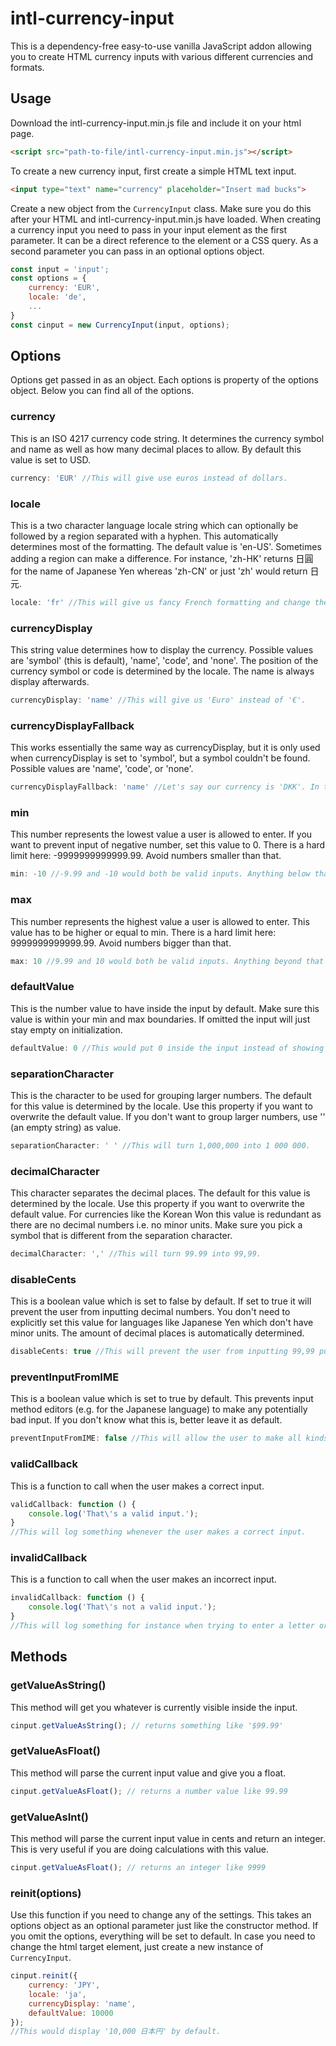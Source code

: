 # intl-currency-input
This is a dependency-free easy-to-use vanilla JavaScript addon allowing you to create HTML currency inputs with various different currencies and formats.
## Usage
Download the intl-currency-input.min.js file and include it on your html page.
```html
<script src="path-to-file/intl-currency-input.min.js"></script>
```
To create a new currency input, first create a simple HTML text input.
```html
<input type="text" name="currency" placeholder="Insert mad bucks">
```
Create a new object from the `CurrencyInput` class. Make sure you do this after your HTML and intl-currency-input.min.js have loaded.
When creating a currency input you need to pass in your input element as the first parameter. It can be a direct reference to the element or a CSS query. As a second parameter you can pass in an optional options object.
```javascript
const input = 'input';
const options = {
    currency: 'EUR',
    locale: 'de',
    ...
}
const cinput = new CurrencyInput(input, options);
```
## Options
Options get passed in as an object. Each options is property of the options object. Below you can find all of the options.
### currency
This is an ISO 4217 currency code string. It determines the currency symbol and name as well as how many decimal places to allow. By default this value is set to USD.
```javascript
currency: 'EUR' //This will give use euros instead of dollars.
```
### locale
This is a two character language locale string which can optionally be followed by a region separated with a hyphen. This automatically determines most of the formatting. The default value is 'en-US'. Sometimes adding a region can make a difference. For instance, 'zh-HK' returns 日圓 for the name of Japanese Yen whereas 'zh-CN' or just 'zh' would return 日元.
```javascript
locale: 'fr' //This will give us fancy French formatting and change the name to French as well: '1 000,99 yen japonais'.
```
### currencyDisplay
This string value determines how to display the currency. Possible values are 'symbol' (this is default), 'name', 'code', and 'none'. The position of the currency symbol or code is determined by the locale. The name is always display afterwards.
```javascript
currencyDisplay: 'name' //This will give us 'Euro' instead of '€'.
```
### currencyDisplayFallback
This works essentially the same way as currencyDisplay, but it is only used when currencyDisplay is set to 'symbol', but a symbol couldn't be found. Possible values are 'name', 'code', or 'none'.
```javascript
currencyDisplayFallback: 'name' //Let's say our currency is 'DKK'. In that case we would get something like '99 Danish Krone'.
```
### min
This number represents the lowest value a user is allowed to enter. If you want to prevent input of negative number, set this value to 0. There is a hard limit here: -9999999999999.99. Avoid numbers smaller than that.
```javascript
min: -10 //-9.99 and -10 would both be valid inputs. Anything below that and further input would be prevented.
```
### max
This number represents the highest value a user is allowed to enter. This value has to be higher or equal to min. There is a hard limit here: 9999999999999.99. Avoid numbers bigger than that.
```javascript
max: 10 //9.99 and 10 would both be valid inputs. Anything beyond that and further input would be prevented.
```
### defaultValue
This is the number value to have inside the input by default. Make sure this value is within your min and max boundaries. If omitted the input will just stay empty on initialization.
```javascript
defaultValue: 0 //This would put 0 inside the input instead of showing the input placeholder.
```
### separationCharacter
This is the character to be used for grouping larger numbers. The default for this value is determined by the locale. Use this property if you want to overwrite the default value. If you don't want to group larger numbers, use '' (an empty string) as value.
```javascript
separationCharacter: ' ' //This will turn 1,000,000 into 1 000 000.
```
### decimalCharacter
This character separates the decimal places. The default for this value is determined by the locale. Use this property if you want to overwrite the default value. For currencies like the Korean Won this value is redundant as there are no decimal numbers i.e. no minor units. Make sure you pick a symbol that is different from the separation character.
```javascript
decimalCharacter: ',' //This will turn 99.99 into 99,99.
```
### disableCents
This is a boolean value which is set to false by default. If set to true it will prevent the user from inputting decimal numbers.
You don't need to explicitly set this value for languages like Japanese Yen which don't have minor units. The amount of decimal places is automatically determined.
```javascript
disableCents: true //This will prevent the user from inputting 99,99 put allow 99.
```
### preventInputFromIME
This is a boolean value which is set to true by default. This prevents input method editors (e.g. for the Japanese language) to make any potentially bad input. If you don't know what this is, better leave it as default.
```javascript
preventInputFromIME: false //This will allow the user to make all kinds of crazy input like 'お金大好き♡'.
```

### validCallback
This is a function to call when the user makes a correct input.
```javascript
validCallback: function () {
    console.log('That\'s a valid input.');
}
//This will log something whenever the user makes a correct input.
```

### invalidCallback
This is a function to call when the user makes an incorrect input.
```javascript
invalidCallback: function () {
    console.log('That\'s not a valid input.');
}
//This will log something for instance when trying to enter a letter or a number out of range for min/max.
```
## Methods
### getValueAsString()
This method will get you whatever is currently visible inside the input.
```javascript
cinput.getValueAsString(); // returns something like '$99.99'
```
### getValueAsFloat()
This method will parse the current input value and give you a float.
```javascript
cinput.getValueAsFloat(); // returns a number value like 99.99
```
### getValueAsInt()
This method will parse the current input value in cents and return an integer. This is very useful if you are doing calculations with this value.
```javascript
cinput.getValueAsFloat(); // returns an integer like 9999
```
### reinit(options)
Use this function if you need to change any of the settings. This takes an options object as an optional parameter just like the constructor method. If you omit the options, everything will be set to default. In case you need to change the html target element, just create a new instance of `CurrencyInput`.
```javascript
cinput.reinit({
    currency: 'JPY',
    locale: 'ja',
    currencyDisplay: 'name',
    defaultValue: 10000
});
//This would display '10,000 日本円' by default.
```
